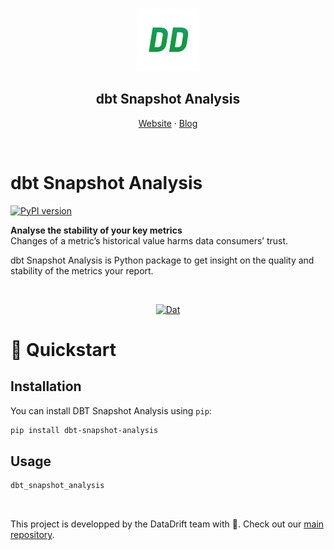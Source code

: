 </br>
<p align="center">
  <a href="https://www.data-drift.io">
    <img src="https://github.com/data-drift/data-drift/blob/main/datadrift-logo.png?raw=true" width="100px" alt="DataDrift logo" />
  </a>
</p>

<h2 align="center" >dbt Snapshot Analysis</h3>

<p align="center"><a href="https://data-drift.io">Website</a> · <a href="https://www.data-drift.io/blog">Blog</a></p>
</br>

# dbt Snapshot Analysis

[![PyPI version](https://badge.fury.io/py/dbt-snapshot-analysis.svg)](https://badge.fury.io/py/dbt-snapshot-analysis)

**Analyse the stability of your key metrics**
</br>
Changes of a metric’s historical value harms data consumers’ trust.

dbt Snapshot Analysis is Python package to get insight on the quality and stability of the metrics your report.

</br>
<p align="center">
  <a href="https://pypi.org/project/dbt-snapshot-analysis">
    <img src="dbt-snapshot-analysis.gif" alt="Dat" />
  </a>
</p>


# 🚀 Quickstart
## Installation

You can install DBT Snapshot Analysis using `pip`:

```sh
pip install dbt-snapshot-analysis
```

## Usage

```sh
dbt_snapshot_analysis
```

</br>

This project is developped by the DataDrift team with 💚. Check out our [main repository](https://github.com/data-drift/data-drift).
